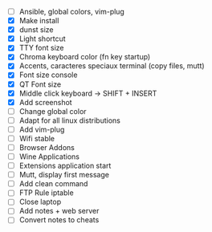 - [ ] Ansible, global colors, vim-plug
- [x] Make install
- [x] dunst size
- [x] Light shortcut
- [x] TTY font size
- [x] Chroma keyboard color (fn key startup)
- [x] Accents, caracteres speciaux terminal (copy files, mutt)
- [x] Font size console
- [x] QT Font size
- [x] Middle click keyboard -> SHIFT + INSERT
- [x] Add screenshot
- [ ] Change global color
- [ ] Adapt for all linux distributions
- [ ] Add vim-plug
- [ ] Wifi stable
- [ ] Browser Addons
- [ ] Wine Applications
- [ ] Extensions application start
- [ ] Mutt, display first message
- [ ] Add clean command
- [ ] FTP Rule iptable
- [ ] Close laptop
- [ ] Add notes + web server
- [ ] Convert notes to cheats
